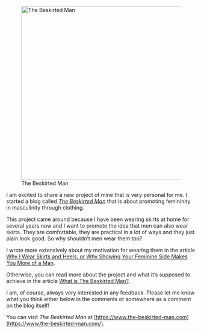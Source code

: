 <figure><img loading="lazy" decoding="async" src="avatar.jpg" alt="The Beskirted Man" style="width:462px;height:462px"><figcaption>The Beskirted Man</figcaption></figure>

I am excited to share a new project of mine that is very personal for me. I started a blog called *[The Beskirted Man](https://www.the-beskirted-man.com/)* that is about promoting femininity in masculinity through clothing.

This project came around because I have been wearing skirts at home for several years now and I want to promote the idea that men can also wear skirts. They are comfortable, they are practical in a lot of ways and they just plain look good. So why shouldn’t men wear them too?

I wrote more extensively about my motivation for wearing them in the article [Why I Wear Skirts and Heels, or Why Showing Your Feminine Side Makes You More of a Man](https://www.the-beskirted-man.com/skirts-and-dresses/why-i-wear-skirts-and-heels-or-why-showing-your-feminine-side-makes-you-more-of-a-man/).

Otherwise, you can read more about the project and what it’s supposed to achieve in the article [What is The Beskirted Man?](https://www.the-beskirted-man.com/general/what-is-the-beskirted-man/).

I am, of course, always very interested in any feedback. Please let me know what you think either below in the comments or somewhere as a comment on the blog itself!

You can visit *The Beskirted Man* at [https://www.the-beskirted-man.com](https://www.the-beskirted-man.com/).